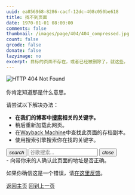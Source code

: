 ```yaml
---
uuid: ea856968-8286-cacf-12dc-408c050be618
title: 找不到页面
date: 1970-01-01 08:00:00
comments: false
thumbnail: /images/page/404/404_compressed.jpg
count: false
qrcode: false
donate: false
lazyimage: no
excerpt: 目标的页面不存在，或者已经被删除了。就这些。
---
```


<!--
<style>
        * {
            margin: 0;
            padding: 0;
        }
        .search-box {
            position: absolute;
            top: 50%;
            left: 50%;
            transform: translate(-50%,-50%);
            border-radius: 25px;
            height: 40px;
            padding: 10px;
            background-color: #CCC;
        }
        .search-box:hover>.search {
            width: 200px;
            padding: 0 6px;
        }
        .search-box:hover>.search-cli {
            transform: rotateX(360deg);
            transition: 0.8s;
        }
        .search-cli {
            float: right;
            width: 40px;
            height: 40px;
            border: none;
            border-radius: 50%;
            display: flex;
            justify-content: center;
            align-items: center;
            transition: 0.4s;
            background-color: #CCC;
        }
        .search {
            border: none;
            background: none;
            outline: none;
            float: left;
            padding:0;
            color: white;
            font-size: 16px;
            line-height: 40px;
            transition: 0.4s;
            width: 0;

        }

    </style>
    -->

<div class="mdui-card mdui-card-content mdui-ripple mdui-hoverable">
<img class="mdui-icon" src="https://img.shields.io/badge/_Error-404_Not_Found-red?logo=data:image/svg+xml;base64,PHN2ZyB4bWxucz0iaHR0cDovL3d3dy53My5vcmcvMjAwMC9zdmciIHdpZHRoPSIxMjgiIGhlaWdodD0iMTI4IiB2aWV3Qm94PSIwIDAgMjQgMjQiPjxwYXRoIGZpbGw9IiNmZmZmZmYiIGQ9Ik0xMyAxNGgtMlY5aDJtMCA5aC0ydi0yaDJNMSAyMWgyMkwxMiAyeiIvPjwvc3ZnPg==" alt="HTTP 404 Not Found" mdui-tooltip="{content: '请求的网页中找不到指定的文档。指定的路径不存在。', position: 'top'}">
</div>
<br>

<script data-pjax>
    function getRandomText() {
        const texts = [
            "点我干嘛？？？",
            "你可真够无聊的。。。。",
            "你没有什么更有价值的事要做了吗？",
            "你一定觉得很好玩。",
            "真是服了你了。",
            "再点变猫娘（",
            "再点让你飞起来（",
            "再点开你盒了奥，我可知道你ip是127.0.0.1",
            "无语，和你没法交流，典型的无聊思维",
            "点这不能帮助你找到你要去的地方。",
            "我可没那么多功夫设计彩蛋...",
            "站长可闲了，你不如去找他聊天...",
            "你是不是想找点乐子？",
            "捐赠解锁此页原始内容(逃",
            "看来你不知道那是什么意思。",
            "<-_<-",
            "->_->",
            "你开心就好。",
            "Kernel panic - not syncing: Attempted to kill init!",
            "Something Wrong (999)",
            "Just do it(R).  ",
            "I use Arch BTW...",
            "你真的会看这些吗...",
            "java.lang.NullPointerException",
            "Traceback (most recent call last):",
            "(／‵Д′)／~ ╧╧",
            "(╯‵□′)╯︵┴─┴",
            "(´_ゝ`)",
            "¯\\_(ツ)_/¯",
            "Illegal instruction (core dumped)",
            "Bash: No such file or directory.",
            "Segmentation fault (core dumped)",
            "java.lang.OutOfMemoryError",
            "java.lang.FileNotFoundException",
            "Error: ENOENT: no such file or directory",
            "Warning: file_get_contents(): failed to open stream: No such file or directory.",
            "open: No such file or directory",
            "std::ifstream::failure: No such file or directory",
            "open: no such file or directory at /?",
            "thread 'main' panicked at 'called `Result::unwrap()` on an `Err` value: Os { code: 2, kind: NotFound, message: No such file or directory }'",
            "FileNotFoundError: [Errno 2] No such file or directory.",
            "好吧，我还没想好要说点啥..."
        ];
        return texts[Math.floor(Math.random() * texts.length)];
    }

    function replaceText() {
        let easter_str = getRandomText();
        window.location.href = "#playing_easter::url_easter_egg;XD_u_found_me;#playing_easter::show_sentence::" + easter_str;
        window.navigator.vibrate(200);
        document.getElementById("random-text").innerText = easter_str;
    }

</script>

<div class="mdui-hoverable" style="display: inline-block;">
<span id="random-text" style="color: inherit; cursor: pointer;" onclick="replaceText()" mdui-tooltip="{content: '点我试试（'}">你肯定知道那是什么意思。</span>
</div>
<br>

请尝试以下解决办法：

- **在我们的博客中<a href="javascript:;" mdui-dialog="{target: '#search'}" mdui-tooltip="{content: '搜索'}">搜索</a>相关的关键字。**
- 稍后重新加载此网页。
- 在[Wayback Machine](https://web.archive.org/web/20240000000000*/blog.stevezmt.top)中查找此页面的存档副本。
- 使用搜索引擎搜索你在找的关键字。
<div class="mdui-textfield mdui-textfield-expandable">
    <div class="mdui-textfield mdui-textfield-expandable">
        <button class="mdui-textfield-icon mdui-btn mdui-btn-icon mdui-btn-small" onclick="searchGoogle()">
            <i class="mdui-icon material-icons">search</i>
        </button>
        <input class="mdui-textfield-input mdui-textfield-input-small" type="text" id="google-search" placeholder="谷歌搜索..." onkeydown="if(event.key === 'Enter') searchGoogle()" onfocus="this.parentElement.classList.add('mdui-hoverable')" onblur="this.parentElement.classList.remove('mdui-hoverable')"/>
        <button class="mdui-textfield-close mdui-btn mdui-btn-icon mdui-btn-small">
            <i class="mdui-icon material-icons">close</i>
        </button>
    </div>
</div>
<script data-pjax>
    function searchGoogle() {
        const query = document.getElementById('google-search').value;
        if (query) {
            window.open(`https://www.google.com/search?q=${encodeURIComponent(query)}`, '_blank');
        }
    }
</script>
- 向带你来的人确认此页面的地址是否正确。

如果你确信这是一个错误，请[在这里反馈](https://github.com/stevezmtstudios/articles/issues/new/choose)。

[返回主页](/)
[回到上一页](javascript:history.back())
